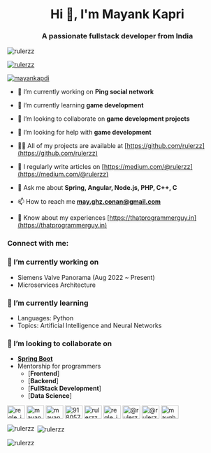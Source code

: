 <h1 align="center">Hi 👋, I'm Mayank Kapri</h1>
<h3 align="center">A passionate fullstack developer from India</h3>

<p align="left"> <img src="https://komarev.com/ghpvc/?username=rulerzz&label=Profile%20views&color=0e75b6&style=flat" alt="rulerzz" /> </p>

<p align="left"> <a href="https://github.com/ryo-ma/github-profile-trophy"><img src="https://github-profile-trophy.vercel.app/?username=rulerzz" alt="rulerzz" /></a> </p>

<p align="left"> <a href="https://twitter.com/mayankapdi" target="blank"><img src="https://img.shields.io/twitter/follow/mayankapdi?logo=twitter&style=for-the-badge" alt="mayankapdi" /></a> </p>

- 🔭 I’m currently working on **Ping social network**

- 🌱 I’m currently learning **game development**

- 👯 I’m looking to collaborate on **game development projects**

- 🤝 I’m looking for help with **game development**

- 👨‍💻 All of my projects are available at [https://github.com/rulerzz](https://github.com/rulerzz)

- 📝 I regularly write articles on [https://medium.com/@rulerzz](https://medium.com/@rulerzz)

- 💬 Ask me about **Spring, Angular, Node.js, PHP, C++, C**

- 📫 How to reach me **may.ghz.conan@gmail.com**

- 📄 Know about my experiences [https://thatprogrammerguy.in](https://thatprogrammerguy.in)

<h3 align="left">Connect with me:</h3>
<p align="left">
  
 ### 🔭 I’m currently working on
- Siemens Valve Panorama (Aug 2022 ~ Present)
- Microservices Architecture
  
 ### 🌱 I’m currently learning
- Languages: Python
- Topics: Artificial Intelligence and Neural Networks
  
### 👯 I’m looking to collaborate on
- [**Spring Boot**](https://spring.io)
- Mentorship for programmers
  - [**Frontend**]
  - [**Backend**]
  - [**FullStack Development**]
  - [**Data Science**]

<a href="https://codepen.io/regle_ici" target="blank"><img align="center" src="https://user-images.githubusercontent.com/11574887/215274979-aad2d911-e999-4fbf-a05e-77cba856828e.png" alt="regle_ici" height="30" width="40" /></a>
<a href="https://twitter.com/mayankapdi" target="blank"><img align="center" src="https://user-images.githubusercontent.com/11574887/215275053-a25f1e8a-b6f6-4075-afc1-3b6cdbdc6e02.png" alt="mayankapdi" height="30" width="40" /></a>
<a href="https://linkedin.com/in/mayank-kapri-2a8a7198" target="blank"><img align="center" src="https://user-images.githubusercontent.com/11574887/215275105-1dec6155-210a-4653-a418-a9882aac3a4e.png" alt="mayank-kapri-2a8a7198" height="30" width="40" /></a>
<a href="https://stackoverflow.com/users/9180571" target="blank"><img align="center" src="https://user-images.githubusercontent.com/11574887/215275215-dbaf7097-26d9-4ecc-8dbb-d1837544cda9.png" alt="9180571" height="30" width="40" /></a>
<a href="https://codesandbox.com/rulerzz" target="blank"><img align="center" src="https://user-images.githubusercontent.com/11574887/215275305-3ba81d12-b8bc-4b7a-97a8-97cd3dba8cc0.png" alt="rulerzz" height="30" width="40" /></a>
  <a href="https://instagram.com/regle_ici" target="blank"><img align="center" src="https://user-images.githubusercontent.com/11574887/215275336-fca414ef-2d16-41ba-9a2a-ef0f40ed23de.png" alt="regle_ici" height="30" width="40" /></a>
<a href="https://hashnode.com/@rulerzz" target="blank"><img align="center" src="https://user-images.githubusercontent.com/11574887/215275456-bcc2a6f6-a468-4eec-b317-64a00e388061.png" alt="@rulerzz" height="30" width="40" /></a>
<a href="https://medium.com/@rulerzz" target="blank"><img align="center" src="https://user-images.githubusercontent.com/11574887/215275378-ad203fad-de85-4c56-b3b5-9ec439f8a2f5.png" alt="@rulerzz" height="30" width="40" /></a>
<a href="https://www.codechef.com/users/mayghzconan" target="blank"><img align="center" src="https://user-images.githubusercontent.com/11574887/215275426-419039d9-56fd-4015-9dd9-a79ebb71d1af.png" alt="mayghzconan" height="30" width="40" /></a>
</p>

<p><img align="left" src="https://github-readme-stats.vercel.app/api/top-langs?username=rulerzz&show_icons=true&locale=en&layout=compact" alt="rulerzz" /></p>

<p>&nbsp;<img align="center" src="https://github-readme-stats.vercel.app/api?username=rulerzz&show_icons=true&locale=en" alt="rulerzz" /></p>

<p><img align="center" src="https://github-readme-streak-stats.herokuapp.com/?user=rulerzz&" alt="rulerzz" /></p>
